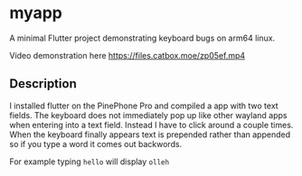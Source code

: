 # myapp

A minimal Flutter project demonstrating keyboard bugs on  arm64 linux.

Video demonstration here https://files.catbox.moe/zp05ef.mp4

## Description

I installed flutter on the PinePhone Pro and compiled a app with two text fields. The keyboard does not immediately pop up like other wayland apps when entering into a text field. Instead I have to click around a couple times. When the keyboard finally appears text is prepended rather than appended so if you type a word it comes out backwords.

For example typing `hello` will display `olleh`
